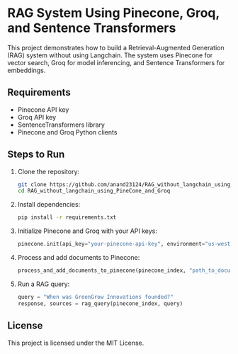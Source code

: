 # RAG System Using Pinecone, Groq, and Sentence Transformers

This project demonstrates how to build a Retrieval-Augmented Generation (RAG) system without using Langchain. The system uses Pinecone for vector search, Groq for model inferencing, and Sentence Transformers for embeddings.

## Requirements

- Pinecone API key
- Groq API key
- SentenceTransformers library
- Pinecone and Groq Python clients

## Steps to Run

1. Clone the repository:
    ```bash
    git clone https://github.com/anand23124/RAG_without_langchain_using_PineCone_and_Groq.git
    cd RAG_without_langchain_using_PineCone_and_Groq
    ```

2. Install dependencies:
    ```bash
    pip install -r requirements.txt
    ```

3. Initialize Pinecone and Groq with your API keys:
    ```python
    pinecone.init(api_key="your-pinecone-api-key", environment="us-west1-gcp")
    ```

4. Process and add documents to Pinecone:
    ```python
    process_and_add_documents_to_pinecone(pinecone_index, "path_to_documents")
    ```

5. Run a RAG query:
    ```python
    query = "When was GreenGrow Innovations founded?"
    response, sources = rag_query(pinecone_index, query)
    ```

## License

This project is licensed under the MIT License.
